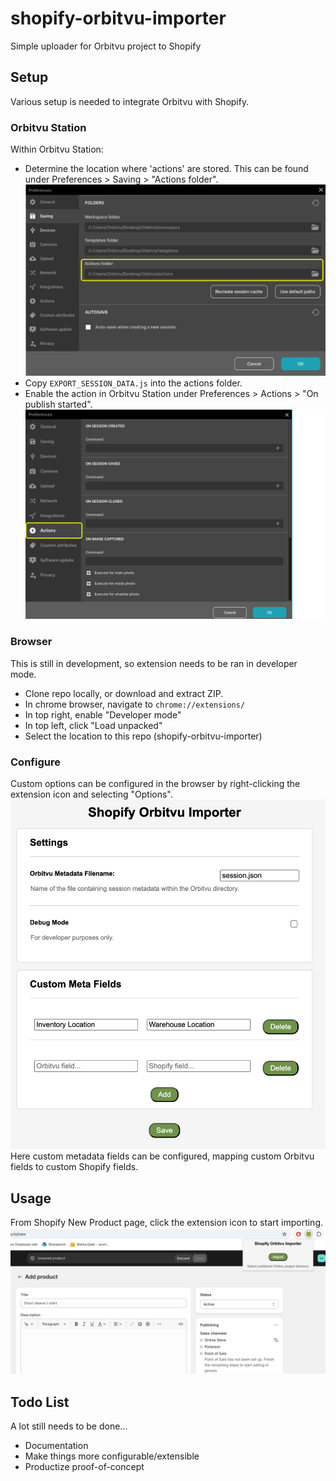# shopify-orbitvu-importer
Simple uploader for Orbitvu project to Shopify

## Setup
Various setup is needed to integrate Orbitvu with Shopify.

### Orbitvu Station
Within Orbitvu Station:
- Determine the location where 'actions' are stored. This can be found under Preferences > Saving > "Actions folder".
![pref_saving](docs/images/pref_saving.png)
- Copy `EXPORT_SESSION_DATA.js` into the actions folder.
- Enable the action in Orbitvu Station under Preferences > Actions > "On publish started".
![pref_actions](docs/images/pref_actions.png)

### Browser
This is still in development, so extension needs to be ran in developer mode.

- Clone repo locally, or download and extract ZIP.
- In chrome browser, navigate to `chrome://extensions/`
- In top right, enable "Developer mode"
- In top left, click "Load unpacked"
- Select the location to this repo (shopify-orbitvu-importer)

### Configure
Custom options can be configured in the browser by right-clicking the extension icon and selecting "Options".
![options_menu.png](docs/images//options_menu.png)
Here custom metadata fields can be configured, mapping custom Orbitvu fields to custom Shopify fields.

## Usage
From Shopify New Product page, click the extension icon to start importing.
![ext_popup](docs/images/ext_popup.png)

## Todo List
A lot still needs to be done...
- Documentation
- Make things more configurable/extensible
- Productize proof-of-concept
